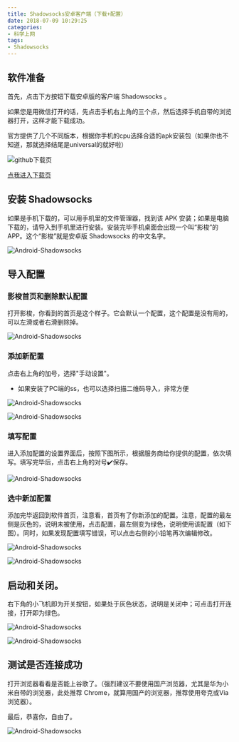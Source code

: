 ```yaml
---
title: Shadowsocks安卓客户端（下载+配置）
date: 2018-07-09 10:29:25
categories: 
- 科学上网
tags:
- Shadowsocks
---
```


## 软件准备
首先，点击下方按钮下载安卓版的客户端 Shadowsocks 。

如果您是用微信打开的话，先点击手机右上角的三个点，然后选择手机自带的浏览器打开，这样才能下载成功。

官方提供了几个不同版本，根据你手机的cpu选择合适的apk安装包（如果你也不知道，那就选择结尾是universal的就好啦）
<!--more-->
![github下载页](ss下载页.jpg)

[点我进入下载页](https://github.com/shadowsocks/shadowsocks-android/releases)

## 安装 Shadowsocks
如果是手机下载的，可以用手机里的文件管理器，找到该 APK 安装；如果是电脑下载的，请导入到手机里进行安装。安装完毕手机桌面会出现一个叫“影梭”的 APP。这个“影梭”就是安卓版 Shadowsocks 的中文名字。

![Android-Shadowsocks](Android-Shadowsocks.jpeg)

## 导入配置

### 影梭首页和删除默认配置
打开影梭，你看到的首页是这个样子。它会默认一个配置，这个配置是没有用的，可以左滑或者右滑删除掉。

![Android-Shadowsocks](ss_android_01-1024x602.jpg)

### 添加新配置
点击右上角的加号，选择"手动设置"。

- 如果安装了PC端的ss，也可以选择扫描二维码导入，非常方便

![Android-Shadowsocks](ss_android_02-1024x418.jpg)

![Android-Shadowsocks](ss_android_03-1024x604.jpg)

### 填写配置
进入添加配置的设置界面后，按照下图所示，根据服务商给你提供的配置，依次填写。填写完毕后，点击右上角的对号✔️保存。

![Android-Shadowsocks](ss_android_04-576x1024.jpg)
### 选中新加配置
添加完毕返回到软件首页，注意看，首页有了你新添加的配置。注意，配置的最左侧是灰色的，说明未被使用，点击配置，最左侧变为绿色，说明使用该配置（如下图）。同时，如果发现配置填写错误，可以点击右侧的小铅笔再次编辑修改。

![Android-Shadowsocks](ss_android_05-1024x464.jpg)

![Android-Shadowsocks](ss_android_06-1024x418.jpg)
## 启动和关闭。
右下角的小飞机即为开关按钮，如果处于灰色状态，说明是关闭中；可点击打开连接，打开即为绿色。

![Android-Shadowsocks](ss_android_07-1024x373.jpg)

![Android-Shadowsocks](ss_android_08-1024x384.jpg)

## 测试是否连接成功
打开浏览器看看是否能上谷歌了。（强烈建议不要使用国产浏览器，尤其是华为小米自带的浏览器，此处推荐 Chrome，就算用国产的浏览器，推荐使用夸克或Via浏览器）。

最后，恭喜你，自由了。

![Android-Shadowsocks](success.jpeg)



